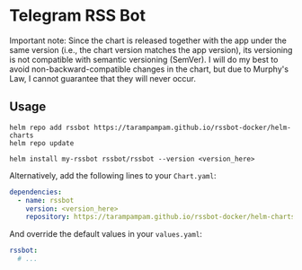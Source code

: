 # Telegram RSS Bot

Important note: Since the chart is released together with the app under the same version (i.e., the chart version
matches the app version), its versioning is not compatible with semantic versioning (SemVer). I will do my best to
avoid non-backward-compatible changes in the chart, but due to Murphy's Law, I cannot guarantee that they will
never occur.

## Usage

```shell
helm repo add rssbot https://tarampampam.github.io/rssbot-docker/helm-charts
helm repo update

helm install my-rssbot rssbot/rssbot --version <version_here>
```

Alternatively, add the following lines to your `Chart.yaml`:

```yaml
dependencies:
  - name: rssbot
    version: <version_here>
    repository: https://tarampampam.github.io/rssbot-docker/helm-charts
```

And override the default values in your `values.yaml`:

```yaml
rssbot:
  # ...
```
